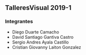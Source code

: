 
## TalleresVisual 2019-1
### Integrantes

- Diego Duarte Camacho
- David Santiago Gantiva Castro
- Sergio Andres Ayala Castillo
- Cristian Giovanny Laiton Gonzalez
